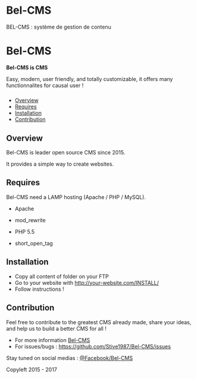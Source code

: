 # Bel-CMS
BEL-CMS : système de gestion de contenu

# Bel-CMS

**Bel-CMS is CMS**
  
  Easy, modern, user friendly, and totally customizable, it offers many functionnalites for causal user !

#####

- [Overview](#overview)
- [Requires](#requires)
- [Installation](#installation)
- [Contribution](#contribution)

## Overview

Bel-CMS is leader open source CMS since 2015.

It provides a simple way to create websites.

## Requires

Bel-CMS need a LAMP hosting (Apache / PHP / MySQL).

- Apache
* mod_rewrite

- PHP 5.5
* short_open_tag

## Installation

- Copy all content of folder on your FTP
- Go to your website with http://your-website.com/INSTALL/
- Follow instructions !

## Contribution

Feel free to contribute to the greatest CMS already made, share your ideas, and help us to build a better CMS for all !
- For more information [Bel-CMS](http://bel-cms.be)
- For issues/bugs : https://github.com/Stive1987/Bel-CMS/issues

Stay tuned on social medias : [@Facebook/Bel-CMS](https://www.facebook.com/Bel.CMS/)

Copyleft 2015 - 2017